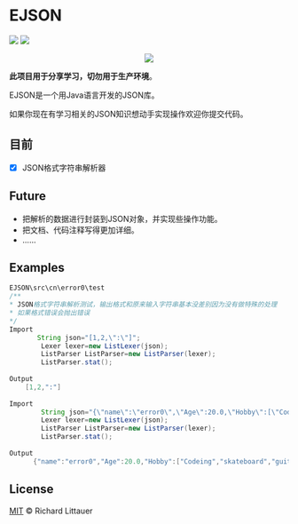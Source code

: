 # EJSON
 ![](https://img.shields.io/badge/language-Java-orange.svg)  ![](https://img.shields.io/badge/license-MIT-000000.svg)



<div align=center>
	<img src="https://s1.ax1x.com/2020/08/28/doKs5d.png" >
</div>


**此项目用于分享学习，切勿用于生产环境**。

EJSON是一个用Java语言开发的JSON库。

如果你现在有学习相关的JSON知识想动手实现操作欢迎你提交代码。

## 目前

- [x] JSON格式字符串解析器 

## Future

- 把解析的数据进行封装到JSON对象，并实现些操作功能。
- 把文档、代码注释写得更加详细。
- ......

## Examples

```java
EJSON\src\cn\error0\test
/**
* JSON格式字符串解析测试，输出格式和原来输入字符串基本没差别因为没有做特殊的处理
* 如果格式错误会抛出错误
*/
Import
       String json="[1,2,\":\"]";
        Lexer lexer=new ListLexer(json);
		ListParser ListParser=new ListParser(lexer);
        ListParser.stat();
    
Output   
    [1,2,":"] 
 
Import
        String json="{\"name\":\"error0\",\"Age\":20.0,\"Hobby\":[\"Codeing\",\"skateboard\",\"guitar\"]}";
        Lexer lexer=new ListLexer(json);
		ListParser ListParser=new ListParser(lexer);
        ListParser.stat();
    
Output   
      {"name":"error0","Age":20.0,"Hobby":["Codeing","skateboard","guitar"]}


```



## License

[MIT](https://github.com/RichardLitt/standard-readme/blob/master/LICENSE) © Richard Littauer
